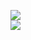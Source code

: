 [![](https://img.shields.io/badge/Made%20With-Github%20Spray-lightgrey.svg?style=for-the-badge&logo=github)](https://github.com/Annihil/github-spray#4627)  
[![](https://i.imgur.com/2DrTn0Z.gif)](https://github.com/Annihil/github-spray)